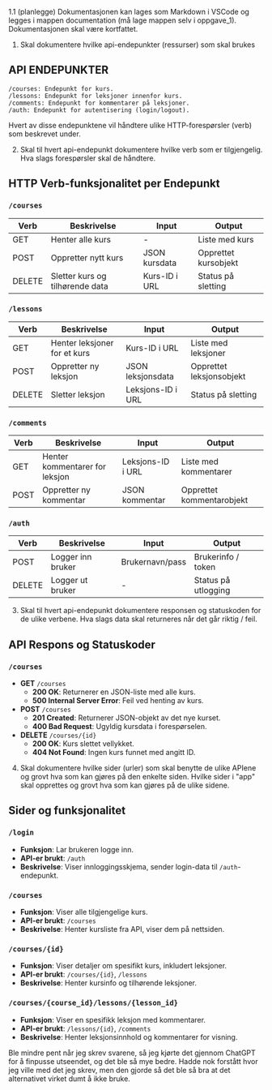1.1 (planlegge)
Dokumentasjonen kan lages som Markdown i VSCode og legges i mappen 
documentation  (må lage mappen selv i oppgave_1). Dokumentasjonen skal være 
kortfattet.

1. Skal dokumentere hvilke api-endepunkter (ressurser) som skal brukes
## API ENDEPUNKTER
    /courses: Endepunkt for kurs.
    /lessons: Endepunkt for leksjoner innenfor kurs.
    /comments: Endepunkt for kommentarer på leksjoner.
    /auth: Endepunkt for autentisering (login/logout).

Hvert av disse endepunktene vil håndtere ulike HTTP-forespørsler (verb) som beskrevet under.

2. Skal til hvert api-endepunkt dokumentere hvilke verb som er tilgjengelig. 
Hva slags forespørsler skal de håndtere.
## HTTP Verb-funksjonalitet per Endepunkt

### `/courses`
| Verb   | Beskrivelse                      | Input           | Output                     |
|--------|----------------------------------|-----------------|----------------------------|
| GET    | Henter alle kurs                 | -               | Liste med kurs             |
| POST   | Oppretter nytt kurs              | JSON kursdata   | Opprettet kursobjekt       |
| DELETE | Sletter kurs og tilhørende data  | Kurs-ID i URL   | Status på sletting         |

### `/lessons`
| Verb   | Beskrivelse                      | Input             | Output                     |
|--------|----------------------------------|-------------------|----------------------------|
| GET    | Henter leksjoner for et kurs     | Kurs-ID i URL     | Liste med leksjoner        |
| POST   | Oppretter ny leksjon             | JSON leksjonsdata | Opprettet leksjonsobjekt   |
| DELETE | Sletter leksjon                  | Leksjons-ID i URL | Status på sletting         |

### `/comments`
| Verb   | Beskrivelse                      | Input             | Output                     |
|--------|----------------------------------|-------------------|----------------------------|
| GET    | Henter kommentarer for leksjon   | Leksjons-ID i URL | Liste med kommentarer      |
| POST   | Oppretter ny kommentar           | JSON kommentar    | Opprettet kommentarobjekt  |

### `/auth`
| Verb   | Beskrivelse                      | Input           | Output                     |
|--------|----------------------------------|-----------------|----------------------------|
| POST   | Logger inn bruker                | Brukernavn/pass | Brukerinfo / token         |
| DELETE | Logger ut bruker                 | -               | Status på utlogging        |

3. Skal til hvert api-endepunkt dokumentere responsen og statuskoden for de 
ulike verbene. Hva slags data skal returneres når det går riktig / feil.
## API Respons og Statuskoder

### `/courses`
- **GET** `/courses`
  - **200 OK**: Returnerer en JSON-liste med alle kurs.
  - **500 Internal Server Error**: Feil ved henting av kurs.
- **POST** `/courses`
  - **201 Created**: Returnerer JSON-objekt av det nye kurset.
  - **400 Bad Request**: Ugyldig kursdata i forespørselen.
- **DELETE** `/courses/{id}`
  - **200 OK**: Kurs slettet vellykket.
  - **404 Not Found**: Ingen kurs funnet med angitt ID.

4. Skal dokumentere hvilke sider (urler) som skal benytte de ulike APIene og 
grovt hva som kan gjøres på den enkelte siden. Hvilke sider i "app" skal 
opprettes og grovt hva som kan gjøres på de ulike sidene.
## Sider og funksjonalitet

### `/login`
- **Funksjon**: Lar brukeren logge inn.
- **API-er brukt**: `/auth`
- **Beskrivelse**: Viser innloggingsskjema, sender login-data til `/auth`-endepunkt.

### `/courses`
- **Funksjon**: Viser alle tilgjengelige kurs.
- **API-er brukt**: `/courses`
- **Beskrivelse**: Henter kursliste fra API, viser dem på nettsiden.

### `/courses/{id}`
- **Funksjon**: Viser detaljer om spesifikt kurs, inkludert leksjoner.
- **API-er brukt**: `/courses/{id}`, `/lessons`
- **Beskrivelse**: Henter kursinfo og tilhørende leksjoner.

### `/courses/{course_id}/lessons/{lesson_id}`
- **Funksjon**: Viser en spesifikk leksjon med kommentarer.
- **API-er brukt**: `/lessons/{id}`, `/comments`
- **Beskrivelse**: Henter leksjonsinnhold og kommentarer for visning.


Ble mindre pent når jeg skrev svarene, så jeg kjørte det gjennom ChatGPT for å finpusse utseendet, og det ble så mye bedre. Hadde nok forstått hvor jeg ville med det jeg skrev, 
men den gjorde så det ble så bra at det alternativet virket dumt å ikke bruke. 


